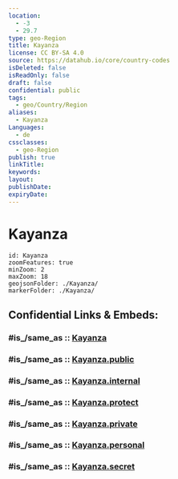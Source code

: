 ```yaml
---
location:
  - -3
  - 29.7
type: geo-Region
title: Kayanza
license: CC BY-SA 4.0
source: https://datahub.io/core/country-codes
isDeleted: false
isReadOnly: false
draft: false
confidential: public
tags:
  - geo/Country/Region
aliases:
  - Kayanza
Languages:
  - de
cssclasses:
  - geo-Region
publish: true
linkTitle:
keywords:
layout:
publishDate:
expiryDate:
---
```


# Kayanza

```leaflet
id: Kayanza
zoomFeatures: true 
minZoom: 2 
maxZoom: 18
geojsonFolder: ./Kayanza/
markerFolder: ./Kayanza/
```


## Confidential Links & Embeds: 

### #is_/same_as :: [Kayanza](/_Standards/Earth/Continent/Africa/Africa~Central/Burundi/Provinces~Burundi/Kayanza.md) 

### #is_/same_as :: [Kayanza.public](/_public/Earth/Continent/Africa/Africa~Central/Burundi/Provinces~Burundi/Kayanza.public.md) 

### #is_/same_as :: [Kayanza.internal](/_internal/Earth/Continent/Africa/Africa~Central/Burundi/Provinces~Burundi/Kayanza.internal.md) 

### #is_/same_as :: [Kayanza.protect](/_protect/Earth/Continent/Africa/Africa~Central/Burundi/Provinces~Burundi/Kayanza.protect.md) 

### #is_/same_as :: [Kayanza.private](/_private/Earth/Continent/Africa/Africa~Central/Burundi/Provinces~Burundi/Kayanza.private.md) 

### #is_/same_as :: [Kayanza.personal](/_personal/Earth/Continent/Africa/Africa~Central/Burundi/Provinces~Burundi/Kayanza.personal.md) 

### #is_/same_as :: [Kayanza.secret](/_secret/Earth/Continent/Africa/Africa~Central/Burundi/Provinces~Burundi/Kayanza.secret.md)

